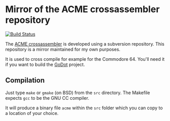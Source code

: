 # Mirror of the ACME crossassembler repository

[![Build Status](https://travis-ci.org/jan0sch/acme-crossassembler.svg?branch=master)](https://travis-ci.org/jan0sch/acme-crossassembler)

The [ACME crossassembler](https://sourceforge.net/projects/acme-crossass/) 
is developed using a subversion repository. This repository is a mirror 
maintained for my own purposes.

It is used to cross compile for example for the Commodore 64.
You'll need it if you want to build the 
[GoDot](https://github.com/godot64/GoDot) project.

## Compilation

Just type `make` or `gmake` (on BSD) from the `src` directory.
The Makefile expects `gcc` to be the GNU CC compiler.

It will produce a binary file `acme` within the `src` folder which you
can copy to a location of your choice.

